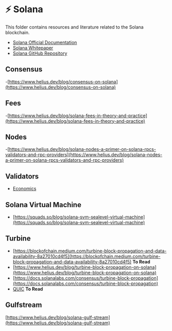 # ⚡ Solana 

This folder contains resources and literature related to the Solana blockchain.

- [Solana Official Documentation](https://docs.solana.com/)
- [Solana Whitepaper](https://solana.com/solana-whitepaper.pdf)
- [Solana GitHub Repository](https://github.com/solana-labs/solana)

## Consensus
-[https://www.helius.dev/blog/consensus-on-solana](https://www.helius.dev/blog/consensus-on-solana)

## Fees
-[https://www.helius.dev/blog/solana-fees-in-theory-and-practice](https://www.helius.dev/blog/solana-fees-in-theory-and-practice)

## Nodes
-[https://www.helius.dev/blog/solana-nodes-a-primer-on-solana-rpcs-validators-and-rpc-providers](https://www.helius.dev/blog/solana-nodes-a-primer-on-solana-rpcs-validators-and-rpc-providers)

## Validators
- [Economics](https://www.helius.dev/blog/solana-validator-economics-a-primer)

## Solana Virtual Machine
- [https://squads.so/blog/solana-svm-sealevel-virtual-machine](https://squads.so/blog/solana-svm-sealevel-virtual-machine)

## Turbine
- [https://blockofchain.medium.com/turbine-block-propagation-and-data-availability-8a27010cd4f5](https://blockofchain.medium.com/turbine-block-propagation-and-data-availability-8a27010cd4f5) **To Read**
- [https://www.helius.dev/blog/turbine-block-propagation-on-solana](https://www.helius.dev/blog/turbine-block-propagation-on-solana)
- [https://docs.solanalabs.com/consensus/turbine-block-propagation](https://docs.solanalabs.com/consensus/turbine-block-propagation)
- [QUIC](https://www.helius.dev/blog/all-you-need-to-know-about-solana-and-quic) **To Read**

## Gulfstream
[https://www.helius.dev/blog/solana-gulf-stream](https://www.helius.dev/blog/solana-gulf-stream)

